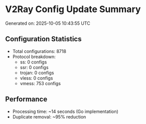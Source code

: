 # V2Ray Config Update Summary
Generated on: 2025-10-05 10:43:55 UTC

## Configuration Statistics
- Total configurations: 8718
- Protocol breakdown:
  - ss: 0 configs
  - ssr: 0 configs
  - trojan: 0 configs
  - vless: 0 configs
  - vmess: 753 configs

## Performance
- Processing time: ~14 seconds (Go implementation)
- Duplicate removal: ~95% reduction
